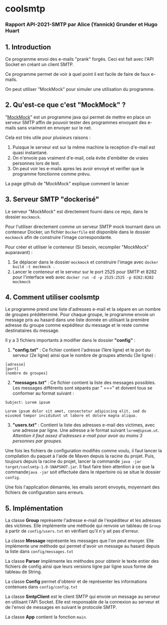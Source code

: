 # coolsmtp

### Rapport API-2021-SMTP par Alice (Yannick) Grunder et Hugo Huart

## 1. Introduction

Ce programme envoi des e-mails "prank" forgés. Ceci est fait avec l'API Socket en créant un client SMTP.

Ce programme permet de voir à quel point il est facile de faire de faux e-mails.

On peut utiliser "MockMock" pour simuler une utilisation du programme.

## 2. Qu'est-ce que c'est "MockMock" ?

"[MockMock](https://github.com/HEIGVD-Course-API/MockMock)" est un programme java qui permet de mettre en place un
serveur SMTP affin de pouvoir tester des programmes envoyant des e-mails sans vraiment en envoyer sur le net.

Cela est très utile pour plusieurs raisons :

1. Puisque le serveur est sur la même machine la reception d'e-mail est quasi instantané.
2. On n'envoie pas vraiment d'e-mail, cela évite d'embêter de vraies personnes lors de test.
3. On peut voir les e-mails apres les avoir envoyé et verifier que le programme fonctionne comme prévu.

La page github de "MockMock" explique comment le lancer

## 3. Serveur SMTP "dockerisé"

Le serveur "MockMock" est directement fourni dans ce repo, dans le dossier `mockmock`.

Pour l'utiliser directement comme un serveur SMTP mock tournant dans un conteneur Docker, un fichier `Dockerfile` est
disponible dans le dossier `mockmock` afin de construire l'image correspondante.

Pour créer et utiliser le conteneur (Si besoin, recompiler "MockMock" auparavant) :

1. Se déplacer dans le dossier `mockmock` et construire l'image avec `docker build -t mockmock .`
2. Lancer le conteneur et le serveur sur le port 2525 pour SMTP et 8282 pour l'interface web
   avec `docker run -d -p 2525:2525 -p 8282:8282 mockmock`

## 4. Comment utiliser coolsmtp

Le programme prend une liste d'adresses e-mail et la sépare en un nombre de groupes prédéterminé. Pour chaque groupe, le
programme envoie un message pris au hasard dans une liste donnée en utilisant la première adresse du groupe comme
expéditeur du message et le reste comme destinataires du message.

Il y a 3 fichiers importants à modifier dans le dossier **"config"** :

1. **"config.txt"** : Ce fichier contient l'adresse (1ère ligne) et le port du serveur (2e ligne) ainsi que le nombre de
   groupes attendu (3e ligne) :

```
[adresse]
[port]
[nombre de groupes]
```

2. **"messages.txt"** : Ce fichier contient la liste des messages possibles. Les messages différents sont séparés par "
   ===" et doivent tous se conformer au format suivant :

```
Subject: Lorem ipsum

Lorem ipsum dolor sit amet, consectetur adipiscing elit, sed do eiusmod tempor incididunt ut labore et dolore magna aliqua.
```

3. **"users.txt"** : Contient la liste des adresses e-mail des victimes, avec une adresse par ligne. Une adresse a le
   format suivant `lorem@ipsum.ut`.
   _Attention il faut assez d'adresses e-mail pour avoir au moins 3 personnes par groupes._

Une fois les fichiers de configuration modifiés comme voulu, il faut lancer la compilation du
paquet à l'aide de Maven depuis la racine du projet. Puis, toujours depuis la racine du projet, lancer la
commande `java -jar target/coolsmtp-1.0-SNAPSHOT.jar`. Il faut faire bien attention à ce que la commande`java -jar` soit
effectuée dans le répertoire où se situe le dossier `config`.

Une fois l'application démarrée, les emails seront envoyés, moyennant des fichiers de configuration sans erreurs.

## 5. Implémentation

La classe **Group** représente l'adresse e-mail de l'expéditeur et les adresses des victimes. Elle implémente une méthode
qui renvoie un tableau de `Group` à partir de `config/users.txt` en vérifiant qu'il n'y ait pas d'erreur.

La classe **Message** représente les messages que l'on peut envoyer. Elle implémente une méthode qui permet d'avoir un
message au hasard depuis la liste dans `config/messages.txt`

La classe **Parser** implémente les méthodes pour obtenir le texte entier des fichiers de config ainsi que leurs
versions ligne par ligne sous forme de tableau de String.

La classe **Config** permet d'obtenir et de représenter les informations contenues dans `config/config.txt`

La classe **SmtpClient** est le client SMTP qui envoie un message au serveur en utilisant l'APi Socket. Elle est
responsable de la connexion au serveur et de l'envoi de messages en suivant le protocole SMTP.

La classe **App** contient la fonction `main`.
